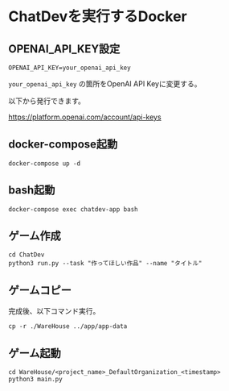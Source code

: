 # ChatDevを実行するDocker

## OPENAI_API_KEY設定

```env:.env
OPENAI_API_KEY=your_openai_api_key
```

`your_openai_api_key` の箇所をOpenAI API Keyに変更する。

以下から発行できます。

https://platform.openai.com/account/api-keys

## docker-compose起動

```sh:コマンド
docker-compose up -d
```

## bash起動

```sh:コマンド
docker-compose exec chatdev-app bash
```

## ゲーム作成

```sh:コマンド
cd ChatDev
python3 run.py --task "作ってほしい作品" --name "タイトル"
```

## ゲームコピー
完成後、以下コマンド実行。

```sh:コマンド
cp -r ./WareHouse ../app/app-data
```

## ゲーム起動

```sh:コマンド
cd WareHouse/<project_name>_DefaultOrganization_<timestamp>
python3 main.py
```



